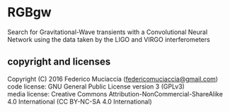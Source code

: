 # RGBgw
Search for Gravitational-Wave transients with a Convolutional Neural Network using the data taken by the LIGO and VIRGO interferometers

## copyright and licenses
Copyright (C) 2016 Federico Muciaccia (federicomuciaccia@gmail.com)  
code license: GNU General Public License version 3 (GPLv3)  
media license: Creative Commons Attribution-NonCommercial-ShareAlike 4.0 International (CC BY-NC-SA 4.0 International)  

